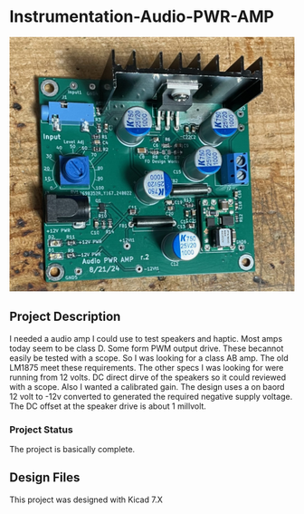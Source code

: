 # Instrumentation-Audio-PWR-AMP

![Robot_Front](https://github.com/jerryok826/Instrumentation-Audio-PWR-AMP/blob/main/Pictures/IMG_7556.jpeg)

## Project Description
I needed a audio amp I could use to test speakers and haptic. Most amps today seem to be class D. Some form PWM output drive. These becannot easily be tested with a scope. So I was looking for a class AB amp. The old LM1875 meet these requirements. The other specs I was looking for were running from 12 volts. DC direct dirve of the speakers so it could reviewed with a scope. Also I wanted a calibrated gain. The design uses a on baord 12 volt to -12v converted to generated the required negative supply voltage. The DC offset at the speaker drive is about 1 millvolt.

### Project Status
The project is basically complete.

## Design Files
This project was designed with Kicad 7.X
